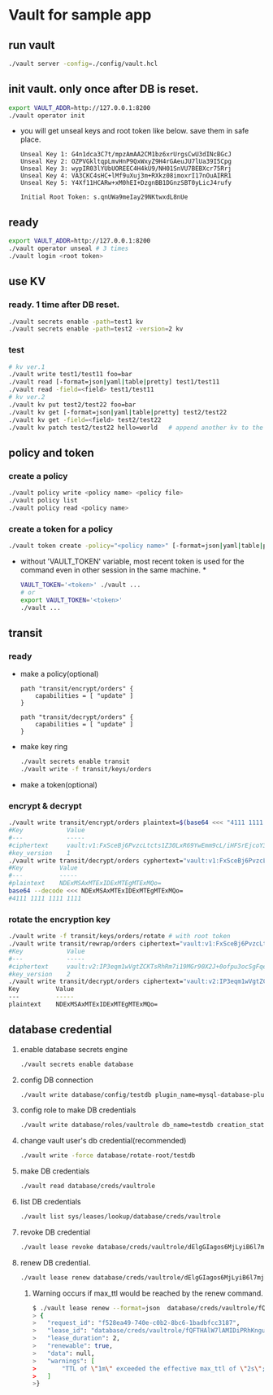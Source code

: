 # Vault for sample app

## run vault
``` bash
./vault server -config=./config/vault.hcl
```

## init vault. only once after DB is reset.
``` bash
export VAULT_ADDR=http://127.0.0.1:8200
./vault operator init
```
- you will get unseal keys and root token like below. save them in safe place.
	```
	Unseal Key 1: G4n1dca3C7t/mpzAmAA2CM1bz6xrUrgsCwU3dINcBGcJ
	Unseal Key 2: OZPVGkltqpLmvHnP9QxWxyZ9H4rGAeuJU7lUa39I5Cpg
	Unseal Key 3: wypIR03lYUbUOREEC4H4kU9/NH01SnVU7BEBXcr75Rrj
	Unseal Key 4: VA3CKC4sHC+lMf9uXuj3m+RXkz08imoxrI17nOuAIRR1
	Unseal Key 5: Y4Xf11HCARw+xM0hEI+DzgnBB1DGnzSBT0yLicJ4rufy

	Initial Root Token: s.qnUWa9meIay29NKtwxdL8nUe
	```

## ready
``` bash
export VAULT_ADDR=http://127.0.0.1:8200
./vault operator unseal # 3 times
./vault login <root token>
```

## use KV
### ready. 1 time after DB reset.
```bash
./vault secrets enable -path=test1 kv
./vault secrets enable -path=test2 -version=2 kv
```
### test
``` bash
# kv ver.1
./vault write test1/test11 foo=bar
./vault read [-format=json|yaml|table|pretty] test1/test11
./vault read -field=<field> test1/test11
# kv ver.2
./vault kv put test2/test22 foo=bar
./vault kv get [-format=json|yaml|table|pretty] test2/test22
./vault kv get -field=<field> test2/test22
./vault kv patch test2/test22 hello=world	# append another kv to the path.
```

## policy and token
### create a policy
``` bash
./vault policy write <policy name> <policy file>
./vault policy list
./vault policy read <policy name>
```
### create a token for a policy
``` bash
./vault token create -policy="<policy name>" [-format=json|yaml|table|pretty]
```
* without 'VAULT_TOKEN' variable, most recent token is used for the command even in other session in the same machine. *
	``` bash
	VAULT_TOKEN='<token>' ./vault ...
	# or
	export VAULT_TOKEN='<token>'
	./vault ...
	```

## transit
### ready
- make a policy(optional)
	``` hcl
	path "transit/encrypt/orders" {
		capabilities = [ "update" ]
	}

	path "transit/decrypt/orders" {
		capabilities = [ "update" ]
	}
	```

- make key ring
	```bash
	./vault secrets enable transit
	./vault write -f transit/keys/orders
	```

- make a token(optional)

### encrypt & decrypt
``` bash
./vault write transit/encrypt/orders plaintext=$(base64 <<< "4111 1111 1111 1111")
#Key            Value
#---            -----
#ciphertext     vault:v1:FxSceBj6PvzcLtcts1Z30LxR69YwEmm9cL/iHFSrEjcoY39d0F9LaFL/TuXH2+Nl
#key_version    1
./vault write transit/decrypt/orders cyphertext="vault:v1:FxSceBj6PvzcLtcts1Z30LxR69YwEmm9cL/iHFSrEjcoY39d0F9LaFL/TuXH2+Nl"
#Key          Value
#---          -----
#plaintext    NDExMSAxMTExIDExMTEgMTExMQo=
base64 --decode <<< NDExMSAxMTExIDExMTEgMTExMQo=
#4111 1111 1111 1111
```

### rotate the encryption key
``` bash
./vault write -f transit/keys/orders/rotate	# with root token
./vault write transit/rewrap/orders ciphertext="vault:v1:FxSceBj6PvzcLtcts1Z30LxR69YwEmm9cL/iHFSrEjcoY39d0F9LaFL/TuXH2+Nl"	# with root token
#Key            Value
#---            -----
#ciphertext     vault:v2:IP3eqm1wVgtZCKTsRhRm7i19MGr90X2J+0ofpu3ocSgFqehTcbmQrtzLX8ZpxP1F
#key_version    2
./vault write transit/decrypt/orders ciphertext="vault:v2:IP3eqm1wVgtZCKTsRhRm7i19MGr90X2J+0ofpu3ocSgFqehTcbmQrtzLX8ZpxP1F"
Key          Value
---          -----
plaintext    NDExMSAxMTExIDExMTEgMTExMQo=
```

## database credential
1. enable database secrets engine
	``` bash
	./vault secrets enable database
	```
2. config DB connection
	```bash
	./vault write database/config/testdb plugin_name=mysql-database-plugin connection_url="{{username}}:{{password}}@tcp(127.0.0.1:13306)/" allowed_roles="vaultrole" username="vaultroot" password="qwer12#$"
	```
3. config role to make DB credentials
	```bash
	./vault write database/roles/vaultrole db_name=testdb creation_statements="SET ROLE vaultrole; CREATE USER '{{name}}'@'%' IDENTIFIED BY '{{password}}'; GRANT SELECT,INSERT,UPDATE ON testdb.* TO '{{name}}'@'%';" default_ttl="1h" max_ttl="24h"
	```
4. change vault user's db credential(recommended)
	```bash
	./vault write -force database/rotate-root/testdb
	```
5. make DB credentials
	```bash
	./vault read database/creds/vaultrole
	```
6. list DB credentials
	```bash
	./vault list sys/leases/lookup/database/creds/vaultrole
	```
7. revoke DB credential
	```bash
	./vault lease revoke database/creds/vaultrole/dElgGIagos6MjLyiB6l7mjc9
	```
8. renew DB credential.
	```bash
	./vault lease renew database/creds/vaultrole/dElgGIagos6MjLyiB6l7mjc9
	```
	1. Warning occurs if max_ttl would be reached by the renew command.
		```bash
		$ ./vault lease renew --format=json  database/creds/vaultrole/fQFTHAlW7lAMIDiPRhKngu1r
		> {
		>	"request_id": "f528ea49-740e-c0b2-8bc6-1badbfcc3187",
		>	"lease_id": "database/creds/vaultrole/fQFTHAlW7lAMIDiPRhKngu1r",
		>	"lease_duration": 2,
		>	"renewable": true,
		>	"data": null,
		>	"warnings": [
		>		"TTL of \"1m\" exceeded the effective max_ttl of \"2s\"; TTL value is capped accordingly"
		>	]
		>}
		```

